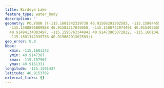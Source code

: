 ```yaml
---
title: Birdeye Lake
feature_type: water_body
description: ''
geometry: POLYGON ((-115.1601342339738 40.91566291302583, -115.159844555403 40.91613314677922,
  -115.1588896889888 40.91583317046068, -115.1580742974491 40.91549265515248, -115.1579670090855
  40.91494134093497, -115.1595763344941 40.91473865072822, -115.1601342339738 40.91534671948346,
  -115.1601342339738 40.91566291302583))
geo_error: 0.0
bbox:
  xmin: -115.1601342
  ymin: 40.9147387
  xmax: -115.157967
  ymax: 40.9161331
longitude: -115.1591437
latitude: 40.9153702
external_links: {}
---
```

